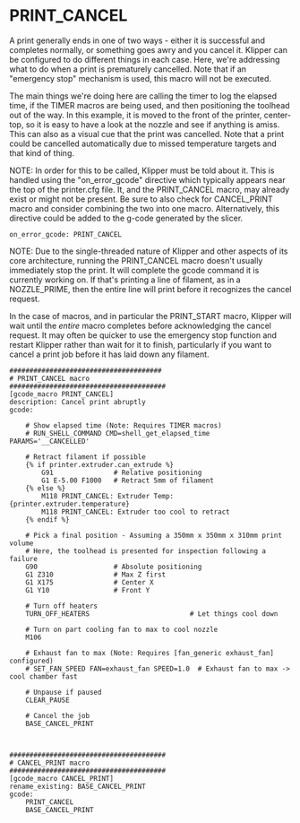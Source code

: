 # PRINT_CANCEL
A print generally ends in one of two ways - either it is successful and completes normally, or something goes awry and you cancel it. Klipper can be configured to do different things in each case.
Here, we're addressing what to do when a print is prematurely cancelled. Note that if an "emergency stop" mechanism is used, this macro will not be executed.

The main things we're doing here are calling the timer to log the elapsed time, if the TIMER macros are being used, and then positioning the toolhead out of the way. In this example, it is moved
to the front of the printer, center-top, so it is easy to have a look at the nozzle and see if anything is amiss. This can also as a visual cue that the print was cancelled. 
Note that a print could be cancelled automatically due to missed temperature targets and that kind of thing.

NOTE: In order for this to be called, Klipper must be told about it. This is handled using the "on_error_gcode" directive which typically appears near the top of the printer.cfg file. 
It, and the PRINT_CANCEL macro, may already exist or might not be present. Be sure to also check for CANCEL_PRINT macro and consider combining the two into one macro. 
Alternatively, this directive could be added to the g-code generated by the slicer.
``` 
on_error_gcode: PRINT_CANCEL
```
NOTE: Due to the single-threaded nature of Klipper and other aspects of its core architecture, running the PRINT_CANCEL macro doesn't usually immediately stop the print. It will complete the gcode 
command it is currently working on. If that's printing a line of filament, as in a NOZZLE_PRIME, then the entire line will print before it recognizes the cancel request. 

In the case of macros, and in particular the PRINT_START macro, Klipper will wait until the *entire* macro completes before acknowledging the cancel request. 
It may often be quicker to use the emergency stop function and restart Klipper rather than wait for it to finish, particularly if you want to cancel a print job before it has laid down any filament. 
```
######################################
# PRINT_CANCEL macro
#######################################
[gcode_macro PRINT_CANCEL]
description: Cancel print abruptly
gcode:

    # Show elapsed time (Note: Requires TIMER macros)
    # RUN_SHELL_COMMAND CMD=shell_get_elapsed_time PARAMS='__CANCELLED'
    
    # Retract filament if possible
    {% if printer.extruder.can_extrude %}
        G91               # Relative positioning
        G1 E-5.00 F1000   # Retract 5mm of filament
    {% else %}
        M118 PRINT_CANCEL: Extruder Temp: {printer.extruder.temperature}
        M118 PRINT_CANCEL: Extruder too cool to retract
    {% endif %}

    # Pick a final position - Assuming a 350mm x 350mm x 310mm print volume
    # Here, the toolhead is presented for inspection following a failure
    G90                   # Absolute positioning
    G1 Z310               # Max Z first
    G1 X175               # Center X
    G1 Y10                # Front Y

    # Turn off heaters
    TURN_OFF_HEATERS                         # Let things cool down

    # Turn on part cooling fan to max to cool nozzle
    M106

    # Exhaust fan to max (Note: Requires [fan_generic exhaust_fan] configured)
    # SET_FAN_SPEED FAN=exhaust_fan SPEED=1.0  # Exhaust fan to max -> cool chamber fast

    # Unpause if paused
    CLEAR_PAUSE

    # Cancel the job
    BASE_CANCEL_PRINT



#######################################
# CANCEL_PRINT macro
#######################################
[gcode_macro CANCEL_PRINT]
rename_existing: BASE_CANCEL_PRINT
gcode:
    PRINT_CANCEL
    BASE_CANCEL_PRINT
```
